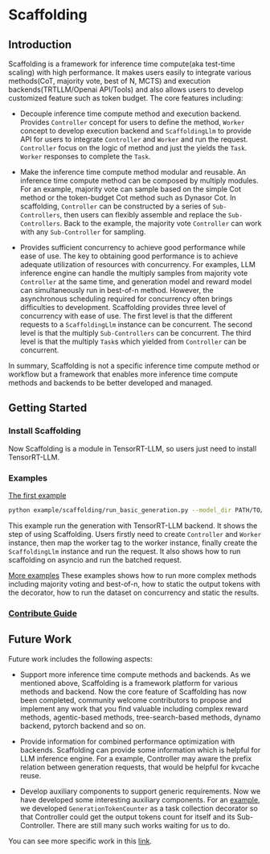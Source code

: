 # Scaffolding

## Introduction

Scaffolding is a framework for inference time compute(aka test-time scaling) with high performance. It makes users easily to integrate various methods(CoT, majority vote, best of N, MCTS) and execution backends(TRTLLM/Openai API/Tools) and also allows users to develop customized feature such as token budget. The core features including:

- Decouple inference time compute method and execution backend. Provides `Controller` concept for users to define the method, `Worker` concept to develop execution backend and `ScaffoldingLlm` to provide API for users to integrate `Controller` and `Worker` and run the request. `Controller` focus on the logic of method and just the yields the `Task`. `Worker` responses to complete the `Task`.

- Make the inference time compute method modular and reusable. An inference time compute method can be composed by multiply modules. For an example, majority vote can sample based on the simple Cot method or the token-budget Cot method such as Dynasor Cot. In scaffolding, `Controller` can be constructed by a series of `Sub-Controllers`, then users can flexibly assemble and replace the `Sub-Controllers`. Back to the example, the majority vote `Controller` can work with any `Sub-Controller` for sampling.

- Provides sufficient concurrency to achieve good performance while ease of use. The key to obtaining good performance is to achieve adequate utilization of resources with concurrency. For examples, LLM inference engine can handle the multiply samples from majority vote `Controller` at the same time, and generation model and reward model can simultaneously run in best-of-n method. However, the asynchronous scheduling required for concurrency often brings difficulties to development. Scaffolding provides three level of concurrency with ease of use. The first level is that the different requests to a `ScaffoldingLlm` instance can be concurrent. The second level is that the multiply `Sub-Controllers` can be concurrent. The third level is that the multiply `Task`s which yielded from `Controller` can be concurrent.

In summary, Scaffolding is not a specific inference time compute method or workflow but a framework that enables more inference time compute methods and backends to be better developed and managed.


## Getting Started

### Install Scaffolding
Now Scaffolding is a module in TensorRT-LLM, so users just need to install TensorRT-LLM.

### Examples
[The first example](example/scaffolding/run_basic_generation.py)
``` bash
python example/scaffolding/run_basic_generation.py --model_dir PATH/TO/MODEL
```
This example run the generation with TensorRT-LLM backend. It shows the step of using Scaffolding. Users firstly need to create `Controller` and `Worker` instance, then map the worker tag to the worker instance, finally create the `ScaffoldingLlm` instance and run the request. It also shows how to run scaffolding on asyncio and run the batched request.

[More examples](example/scaffolding)
These examples shows how to run more complex methods including majority voting and best-of-n, how to static the output tokens with the decorator, how to run the dataset on concurrency and static the results.

### [Contribute Guide](tensorrt_llm/scaffolding/contrib)


## Future Work
Future work includes the following aspects:

- Support more inference time compute methods and backends. As we mentioned above, Scaffolding is a framework platform for various methods and backend. Now the core feature of Scaffolding has now been completed, community welcome contributors to propose and implement any work that you find valuable including complex reward methods, agentic-based methods, tree-search-based methods, dynamo backend, pytorch backend and so on.

- Provide information for combined performance optimization with backends. Scaffolding can provide some information which is helpful for LLM inference engine. For a example, Controller may aware the prefix relation between generation requests, that would be helpful for kvcache reuse.

- Develop auxiliary components to support generic requirements. Now we have developed some interesting auxiliary components. For an [example](examples/scaffolding/token_budget_majority_vote.py), we developed `GenerationTokenCounter` as a task collection decorator so that Controller could get the output tokens count for itself and its Sub-Controller. There are still many such works waiting for us to do.

You can see more specific work in this [link](https://github.com/NVIDIA/TensorRT-LLM/issues/3706#issuecomment-2820015957).
